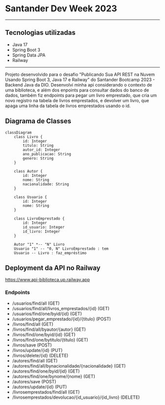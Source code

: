 # Santander Dev Week 2023
___
## Tecnologias utilizadas
- Java 17
- Spring Boot 3
- Spring Data JPA
- Railway
___

Projeto desenvolvido para o desafio "Publicando Sua API REST na Nuvem
Usando Spring Boot 3, Java 17 e Railway" do Santander Bootcamp 2023 -
Backend Java da DIO. Desenvolvi minha api considerando o contexto de 
uma biblioteca, e além dos enpoints para consultar dados do banco de dados,
também fiz endpoints para pegar um livro emprestado, que cria um novo
registro na tabela de livros emprestados, e devolver um livro, que apaga
uma linha da tabela de livros emprestados usando o id.

## Diagrama de Classes

```mermaid
classDiagram
    class Livro {
        id: Integer
        titulo: String
        autor_id: Integer
        ano_publicacao: String
        genero: String
    }

    class Autor {
        id: Integer
        nome: String
        nacionalidade: String
    }

    class Usuario {
        id: Integer
        nome: String
    }

    class LivroEmprestado {
        id: Integer
        id_usuario: Integer
        id_livro: Integer
    }

    Autor "1" *-- "N" Livro
    Usuario "1" -- "0, N" LivroEmprestado : tem
    Usuario -- Livro : faz_empréstimo

```
## Deployment da API no Railway

https://www.api-biblioteca.up.railway.app

### Endpoints
- /usuarios/find/all (GET)
- /usuarios/find/all/livros_emprestados/{id} (GET)
- /usuarios/find/one/byid/{id} (GET)
- /usuarios/pegar_emprestado/{id}/{titulo} (POST)
- /livros/find/all (GET)
- /livros/find/all/byautor/{autor} (GET)
- /livros/find/one/byid/{id} (GET)
- /livros/find/one/bytitulo/{titulo} (GET)
- /livros/save (POST)
- /livros/update/{id} (PUT)
- /livros/delete/{id} (DELETE)
- /autores/find/all (GET)
- /autores/find/all/bynacionalidade/{nacionalidade} (GET)
- /autores/find/one/byid/{id} (GET)
- /autores/find/one/bynome/{nome} (GET)
- /autores/save (POST)
- /autores/update/{id} (PUT)
- /livrosemprestados/find/all (GET)
- /livrosemprestados/devolucao/{id_usuario}/{id_livro} (DELETE)
